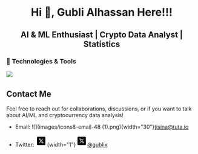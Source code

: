 <h1 align="center">

Hi 👋, Gubli Alhassan Here!!!

</h1>

<h2 align="center">

AI & ML Enthusiast \| Crypto Data Analyst \| Statistics

</h2>

### 🧰 **Technologies & Tools**

<p align="center">

<a href="https://skillicons.dev"> <img src="https://skillicons.dev/icons?i=python,r,pytorch,anaconda,bash,git,linux,md,sklearn,ubuntu,tensorflow,sqlite,postgres,keras,polars"/> </a>

</p>

## Contact Me 

Feel free to reach out for collaborations, discussions, or if you want to talk about AI/ML and cryptocurrency data analysis!

-   Email: ![](images/icons8-email-48 (1).png){width="30"}[tisina\@tuta.io](mailto:tisina@tuta.io)

-   Twitter: ![](images/icons8-x-30.png){width="1"}![](images/icons8-x-30-01.png)[\@gublix](https://twitter.com/gublix)
